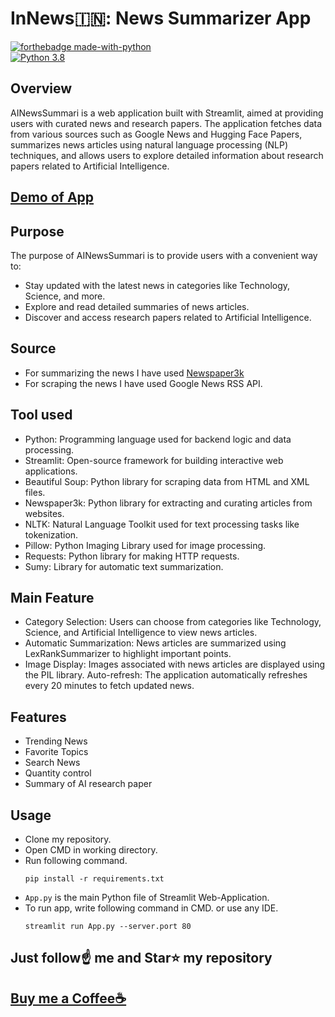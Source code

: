 # InNews🇮🇳: News Summarizer App

[![forthebadge made-with-python](http://ForTheBadge.com/images/badges/made-with-python.svg)](https://www.python.org/)                 
[![Python 3.8](https://img.shields.io/badge/python-3.8-blue.svg)](https://www.python.org/downloads/release/python-360/)   

## Overview

AINewsSummari is a web application built with Streamlit, aimed at providing users with curated news and research papers. The application fetches data from various sources such as Google News and Hugging Face Papers, summarizes news articles using natural language processing (NLP) techniques, and allows users to explore detailed information about research papers related to Artificial Intelligence.

## [Demo of App](https://share.streamlit.io/spidy20/innews/App.py)

## Purpose

The purpose of AINewsSummari is to provide users with a convenient way to:

- Stay updated with the latest news in categories like Technology, Science, and more.
- Explore and read detailed summaries of news articles.
- Discover and access research papers related to Artificial Intelligence.

## Source
- For summarizing the news I have used [Newspaper3k](https://newspaper.readthedocs.io/en/latest/)
- For scraping the news I have used Google News RSS API.

## Tool used

- Python: Programming language used for backend logic and data processing.
- Streamlit: Open-source framework for building interactive web applications.
- Beautiful Soup: Python library for scraping data from HTML and XML files.
- Newspaper3k: Python library for extracting and curating articles from websites.
- NLTK: Natural Language Toolkit used for text processing tasks like tokenization.
- Pillow: Python Imaging Library used for image processing.
- Requests: Python library for making HTTP requests.
- Sumy: Library for automatic text summarization.

## Main Feature

- Category Selection: Users can choose from categories like Technology, Science, and Artificial     Intelligence to view news articles.
- Automatic Summarization: News articles are summarized using LexRankSummarizer to highlight  important points.
- Image Display: Images associated with news articles are displayed using the PIL library.
Auto-refresh: The application automatically refreshes every 20 minutes to fetch updated news.

## Features
- Trending News
- Favorite Topics
- Search News
- Quantity control
- Summary of AI research paper

## Usage
- Clone my repository.
- Open CMD in working directory.
- Run following command.
  ```
  pip install -r requirements.txt
  ```
- `App.py` is the main Python file of Streamlit Web-Application. 
- To run app, write following command in CMD. or use any IDE.
  ```
  streamlit run App.py --server.port 80
  ```

## Just follow☝️ me and Star⭐ my repository 

## [Buy me a Coffee☕](https://www.buymeacoffee.com/spidy20)
